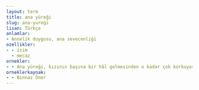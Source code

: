 ```yaml
---
layout: term
title: ana yüreği
slug: ana-yuregi
lisan: Türkçe
anlamlar:
- Annelik duygusu, ana sevecenliği
ozellikler:
- - isim
  - mecaz
ornekler:
- - Ana yüreği, kızının başına bir hâl gelmesinden o kadar çok korkuyordu ki gideceği iki adımlık yolu bir türlü bitiremiyordu.
orneklerkaynak:
- - Binnaz Öner
---
```

